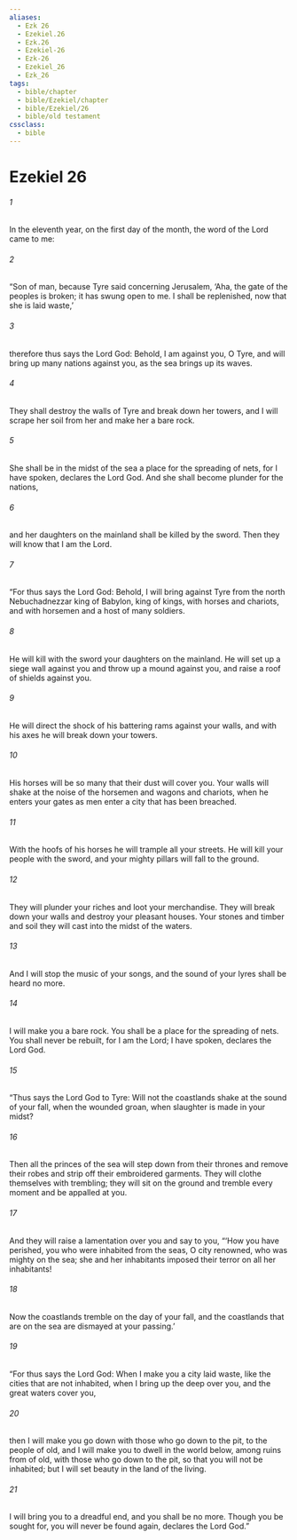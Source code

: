 ```yaml
---
aliases:
  - Ezk 26
  - Ezekiel.26
  - Ezk.26
  - Ezekiel-26
  - Ezk-26
  - Ezekiel_26
  - Ezk_26
tags:
  - bible/chapter
  - bible/Ezekiel/chapter
  - bible/Ezekiel/26
  - bible/old testament
cssclass:
  - bible
---
```


# Ezekiel 26

###### 1
In the eleventh year, on the first day of the month, the word of the Lord came to me:
###### 2
“Son of man, because Tyre said concerning Jerusalem, ‘Aha, the gate of the peoples is broken; it has swung open to me. I shall be replenished, now that she is laid waste,’
###### 3
therefore thus says the Lord God: Behold, I am against you, O Tyre, and will bring up many nations against you, as the sea brings up its waves.
###### 4
They shall destroy the walls of Tyre and break down her towers, and I will scrape her soil from her and make her a bare rock.
###### 5
She shall be in the midst of the sea a place for the spreading of nets, for I have spoken, declares the Lord God. And she shall become plunder for the nations,
###### 6
and her daughters on the mainland shall be killed by the sword. Then they will know that I am the Lord.
###### 7
“For thus says the Lord God: Behold, I will bring against Tyre from the north Nebuchadnezzar king of Babylon, king of kings, with horses and chariots, and with horsemen and a host of many soldiers.
###### 8
He will kill with the sword your daughters on the mainland. He will set up a siege wall against you and throw up a mound against you, and raise a roof of shields against you.
###### 9
He will direct the shock of his battering rams against your walls, and with his axes he will break down your towers.
###### 10
His horses will be so many that their dust will cover you. Your walls will shake at the noise of the horsemen and wagons and chariots, when he enters your gates as men enter a city that has been breached.
###### 11
With the hoofs of his horses he will trample all your streets. He will kill your people with the sword, and your mighty pillars will fall to the ground.
###### 12
They will plunder your riches and loot your merchandise. They will break down your walls and destroy your pleasant houses. Your stones and timber and soil they will cast into the midst of the waters.
###### 13
And I will stop the music of your songs, and the sound of your lyres shall be heard no more.
###### 14
I will make you a bare rock. You shall be a place for the spreading of nets. You shall never be rebuilt, for I am the Lord; I have spoken, declares the Lord God.
###### 15
“Thus says the Lord God to Tyre: Will not the coastlands shake at the sound of your fall, when the wounded groan, when slaughter is made in your midst?
###### 16
Then all the princes of the sea will step down from their thrones and remove their robes and strip off their embroidered garments. They will clothe themselves with trembling; they will sit on the ground and tremble every moment and be appalled at you.
###### 17
And they will raise a lamentation over you and say to you, “‘How you have perished, you who were inhabited from the seas, O city renowned,   who was mighty on the sea; she and her inhabitants imposed their terror on all her inhabitants!
###### 18
Now the coastlands tremble on the day of your fall, and the coastlands that are on the sea are dismayed at your passing.’
###### 19
“For thus says the Lord God: When I make you a city laid waste, like the cities that are not inhabited, when I bring up the deep over you, and the great waters cover you,
###### 20
then I will make you go down with those who go down to the pit, to the people of old, and I will make you to dwell in the world below, among ruins from of old, with those who go down to the pit, so that you will not be inhabited; but I will set beauty in the land of the living.
###### 21
I will bring you to a dreadful end, and you shall be no more. Though you be sought for, you will never be found again, declares the Lord God.”


